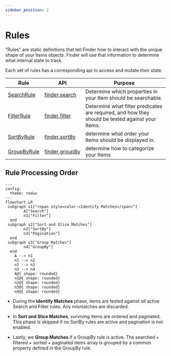 ```yaml
---
sidebar_position: 2
---
```


# Rules

"Rules" are static definitions that tell Finder how to interact with the unique shape of your Items objects. Finder will use that information to determine what internal state to track.

Each set of rules has a corresponding api to access and mutate their state.

| Rule                                  | API                                   | Purpose                                                                                          |
| ------------------------------------- | ------------------------------------- | ------------------------------------------------------------------------------------------------ |
| [SearchRule](../rules/search-rule)    | [finder.search](../api/search-api)    | Determine which properties in your Item should be searchable.                                    |
| [FilterRule](../rules/filter-rule)    | [finder.filter](../api/filters-api)   | Determine what filter predicates are required, and how they should be tested against your Items. |
| [SortByRule](../rules/sort-by-rule)   | [finder.sortBy](../api/sort-by-api)   | determine what order your Items should be displayed in.                                          |
| [GroupByRule](../rules/group-by-rule) | [finder.groupBy](../api/group-by-api) | determine how to categorize your Items                                                           |

## Rule Processing Order

```mermaid
---
config:
  theme: redux
---
flowchart LR
 subgraph s1["<span style=color:>Identify Matches</span>"]
        A["Search"]
        n1["Filter"]
  end
 subgraph s2["Sort and Slice Matches"]
        n2["SortBy"]
        n3["Pagination"]
  end
 subgraph s3["Group Matches"]
        n4["GroupBy"]
  end
    A --> n1
    n1 --> n2
    n2 --> n3
    n3 --> n4
    A@{ shape: rounded}
    n1@{ shape: rounded}
    n2@{ shape: rounded}
    n3@{ shape: rounded}
    n4@{ shape: rounded}

```

- During the **Identify Matches** phase, items are tested against _all_ active Search and Filter rules. Any mismatches are discarded.

- In **Sort and Slice Matches**, surviving items are ordered and paginated. This phase is skipped if no SortBy rules are active and pagination is not enabled.

- Lastly, we **Group Matches** if a GroupBy rule is active. The searched + filtered + sorted + paginated items array is grouped by a common property defined in the GroupBy rule.
